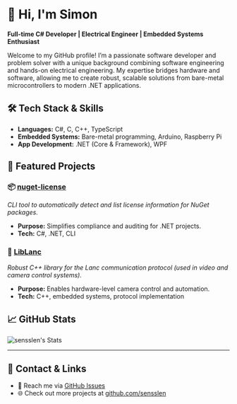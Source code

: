 # 👋 Hi, I'm Simon

**Full-time C# Developer | Electrical Engineer | Embedded Systems Enthusiast**

Welcome to my GitHub profile! I’m a passionate software developer and problem solver with a unique background combining software engineering and hands-on electrical engineering. My expertise bridges hardware and software, allowing me to create robust, scalable solutions from bare-metal microcontrollers to modern .NET applications.

## 🛠️ Tech Stack & Skills

- **Languages:** C#, C, C++, TypeScript
- **Embedded Systems:** Bare-metal programming, Arduino, Raspberry Pi
- **App Development:** .NET (Core & Framework), WPF

## 🚀 Featured Projects

### 📦 [nuget-license](https://github.com/sensslen/nuget-license)
*CLI tool to automatically detect and list license information for NuGet packages.*
- **Purpose:** Simplifies compliance and auditing for .NET projects.
- **Tech:** C#, .NET, CLI

### 📡 [LibLanc](https://github.com/sensslen/LibLanc)
*Robust C++ library for the Lanc communication protocol (used in video and camera control systems).*
- **Purpose:** Enables hardware-level camera control and automation.
- **Tech:** C++, embedded systems, protocol implementation

## 📈 GitHub Stats

![sensslen's Stats](https://github-readme-stats.vercel.app/api?username=sensslen&count_private=true&theme=transparent&hide_border=true)

---

## 💬 Contact & Links

- 📨 Reach me via [GitHub Issues](https://github.com/sensslen/sensslen/issues)
- 🌐 Check out more projects at [github.com/sensslen](https://github.com/sensslen)
